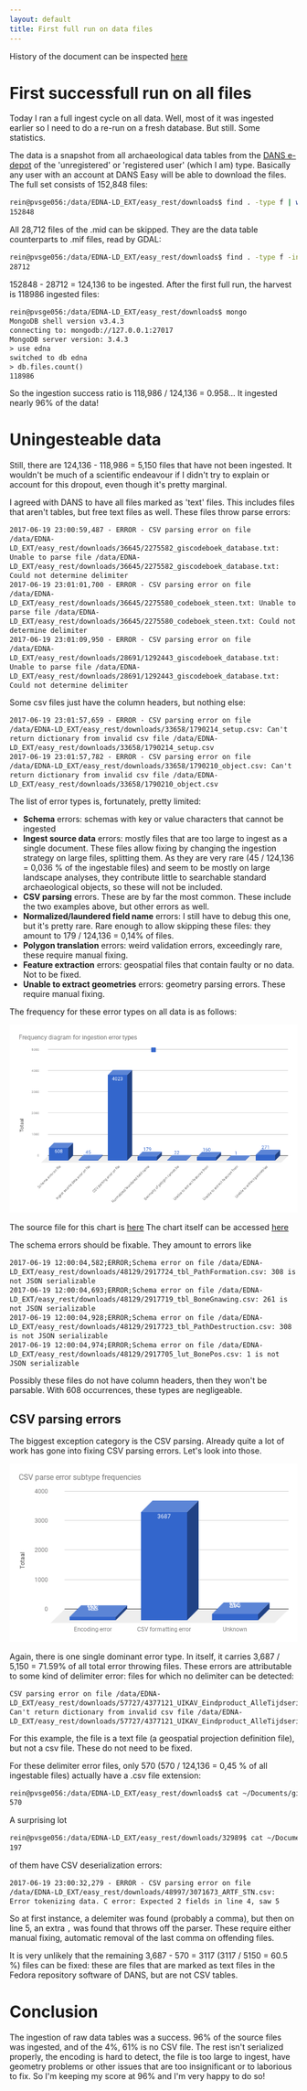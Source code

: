 ```yaml
---
layout: default
title: First full run on data files
---
```

History of the document can be inspected [here](https://github.com/reinvantveer/reinvantveer.github.io/commits/master/_posts/2017-06-23-first-full-file-run.md)

# First successfull run on all files
Today I ran a full ingest cycle on all data. Well, most of it was ingested earlier so I need to do a re-run on a fresh database. But still. Some statistics.

The data is a snapshot from all archaeological data tables from the [DANS e-depot](https://easy.dans.knaw.nl) of the 'unregistered' or 'registered user' (which I am) type. Basically any user with an account at DANS Easy will be able to download the files. The full set consists of 152,848 files:

```bash
rein@pvsge056:/data/EDNA-LD_EXT/easy_rest/downloads$ find . -type f | wc -l
152848
```

All 28,712 files of the .mid can be skipped. They are the data table counterparts to .mif files, read by GDAL:
```bash
rein@pvsge056:/data/EDNA-LD_EXT/easy_rest/downloads$ find . -type f -iname *.mid | wc -l
28712
```

152848 - 28712 = 124,136 to be ingested. After the first full run, the harvest is 118986 ingested files:
```
rein@pvsge056:/data/EDNA-LD_EXT/easy_rest/downloads$ mongo
MongoDB shell version v3.4.3
connecting to: mongodb://127.0.0.1:27017
MongoDB server version: 3.4.3
> use edna
switched to db edna
> db.files.count()
118986

```

So the ingestion success ratio is 118,986 / 124,136 = 0.958...
It ingested nearly 96% of the data!

# Uningesteable data
Still, there are 124,136 - 118,986 = 5,150 files that have not been ingested. It wouldn't be much of a scientific endeavour if I didn't try to explain or account for this dropout, even though it's pretty marginal.

I agreed with DANS to have all files marked as 'text' files. This includes files that aren't tables, but free text files as well. These files throw parse errors: 
```
2017-06-19 23:00:59,487 - ERROR - CSV parsing error on file /data/EDNA-LD_EXT/easy_rest/downloads/36645/2275582_giscodeboek_database.txt: Unable to parse file /data/EDNA-LD_EXT/easy_rest/downloads/36645/2275582_giscodeboek_database.txt: Could not determine delimiter
2017-06-19 23:01:01,700 - ERROR - CSV parsing error on file /data/EDNA-LD_EXT/easy_rest/downloads/36645/2275580_codeboek_steen.txt: Unable to parse file /data/EDNA-LD_EXT/easy_rest/downloads/36645/2275580_codeboek_steen.txt: Could not determine delimiter
2017-06-19 23:01:09,950 - ERROR - CSV parsing error on file /data/EDNA-LD_EXT/easy_rest/downloads/28691/1292443_giscodeboek_database.txt: Unable to parse file /data/EDNA-LD_EXT/easy_rest/downloads/28691/1292443_giscodeboek_database.txt: Could not determine delimiter
```

Some csv files just have the column headers, but nothing else:
```
2017-06-19 23:01:57,659 - ERROR - CSV parsing error on file /data/EDNA-LD_EXT/easy_rest/downloads/33658/1790214_setup.csv: Can't return dictionary from invalid csv file /data/EDNA-LD_EXT/easy_rest/downloads/33658/1790214_setup.csv
2017-06-19 23:01:57,782 - ERROR - CSV parsing error on file /data/EDNA-LD_EXT/easy_rest/downloads/33658/1790210_object.csv: Can't return dictionary from invalid csv file /data/EDNA-LD_EXT/easy_rest/downloads/33658/1790210_object.csv
```

The list of error types is, fortunately, pretty limited:

- **Schema** errors: schemas with key or value characters that cannot be ingested 
- **Ingest source data** errors: mostly files that are too large to ingest as a single document. These files allow fixing by changing the ingestion strategy on large files, splitting them. As they are very rare (45 / 124,136 = 0,036 % of the ingestable files) and seem to be mostly on large landscape analyses, they contribute little to searchable standard archaeological objects, so these will not be included.
- **CSV parsing** errors. These are by far the most common. These include the two examples above, but other errors as well.
- **Normalized/laundered field name** errors: I still have to debug this one, but it's pretty rare. Rare enough to allow skipping these files: they amount to 179 / 124,136 = 0,14% of files.
- **Polygon translation** errors: weird validation errors, exceedingly rare, these require manual fixing.
- **Feature extraction** errors: geospatial files that contain faulty or no data. Not to be fixed.
- **Unable to extract geometries** errors: geometry parsing errors. These require manual fixing.

The frequency for these error types on all data is as follows:
 
![Error type frequencies](/images/chart-ingestion-error.png)

The source file for this chart is [here](https://github.com/reinvantveer/edna-ld/blob/master/etl/first-full-run.log.txt)
The chart itself can be accessed [here](https://docs.google.com/spreadsheets/d/1aZk-ikGE52UW5CMbV1KWJ22nCtW9f5TvKEcZPrrWpI4/edit?usp=sharing)

The schema errors should be fixable. They amount to errors like 
```
2017-06-19 12:00:04,582;ERROR;Schema error on file /data/EDNA-LD_EXT/easy_rest/downloads/48129/2917724_tbl_PathFormation.csv: 308 is not JSON serializable
2017-06-19 12:00:04,693;ERROR;Schema error on file /data/EDNA-LD_EXT/easy_rest/downloads/48129/2917719_tbl_BoneGnawing.csv: 261 is not JSON serializable
2017-06-19 12:00:04,928;ERROR;Schema error on file /data/EDNA-LD_EXT/easy_rest/downloads/48129/2917723_tbl_PathDestruction.csv: 308 is not JSON serializable
2017-06-19 12:00:04,974;ERROR;Schema error on file /data/EDNA-LD_EXT/easy_rest/downloads/48129/2917705_lut_BonePos.csv: 1 is not JSON serializable
```

Possibly these files do not have column headers, then they won't be parsable. With 608 occurrences, these types are negligeable.

## CSV parsing errors
The biggest exception category is the CSV parsing. Already quite a lot of work has gone into fixing CSV parsing errors. Let's look into those.

![CSV parse error subtype frequencies](/images/chart-csv-parse-error.png)

Again, there is one single dominant error type. In itself, it carries 3,687 / 5,150 = 71.59% of all total error throwing files. These errors are attributable to some kind of delimiter error: files for which no delimiter can be detected:

```
CSV parsing error on file /data/EDNA-LD_EXT/easy_rest/downloads/57727/4377121_UIKAV_Eindproduct_AlleTijdseries_AlleLegendas.prj: Can't return dictionary from invalid csv file /data/EDNA-LD_EXT/easy_rest/downloads/57727/4377121_UIKAV_Eindproduct_AlleTijdseries_AlleLegendas.prj
```
For this example, the file is a text file (a geospatial projection definition file), but not a csv file. These do not need to be fixed.

For these delimiter error files, only 570 (570 / 124,136 = 0,45 % of all ingestable files) actually have a .csv file extension:

```bash
rein@pvsge056:/data/EDNA-LD_EXT/easy_rest/downloads$ cat ~/Documents/git/edna-ld/etl/first-full-run.log.txt | grep 'CSV parsing error' | grep .csv | wc -l
570
```

A surprising lot 
```bash
rein@pvsge056:/data/EDNA-LD_EXT/easy_rest/downloads/32989$ cat ~/Documents/git/edna-ld/etl/first-full-run.log.txt | grep 'CSV parsing error' | grep .csv | grep Expected | wc -l
197
```
of them have CSV deserialization errors:
```
2017-06-19 23:00:32,279 - ERROR - CSV parsing error on file /data/EDNA-LD_EXT/easy_rest/downloads/48997/3071673_ARTF_STN.csv: Error tokenizing data. C error: Expected 2 fields in line 4, saw 5
```

So at first instance, a delemiter was found (probably a comma), but then on line 5, an extra `,` was found that throws off the parser. These require either manual fixing, automatic removal of the last comma on offending files.

It is very unlikely that the remaining 3,687 - 570 = 3117 (3117 / 5150 = 60.5 %) files can be fixed: these are files that are marked as text files in the Fedora repository software of DANS, but are not CSV tables.

# Conclusion
The ingestion of raw data tables was a success. 96% of the source files was ingested, and of the 4%, 61% is no CSV file. The rest isn't serialized properly, the encoding is hard to detect, the file is too large to ingest, have geometry problems or other issues that are too insignificant or to laborious to fix. So I'm keeping my score at 96% and I'm very happy to do so! 